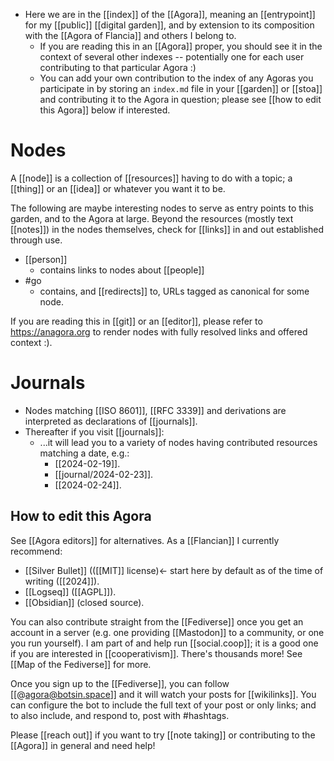 - Here we are in the [[index]] of the [[Agora]], meaning an [[entrypoint]] for my [[public]] [[digital garden]], and by extension to its composition with the [[Agora of Flancia]] and others I belong to.
  - If you are reading this in an [[Agora]] proper, you should see it in the context of several other indexes -- potentially one for each user contributing to that particular Agora :)
  - You can add your own contribution to the index of any Agoras you participate in by storing an `index.md` file in your [[garden]] or [[stoa]] and contributing it to the Agora in question; please see [[how to edit this Agora]] below if interested.
  
# Nodes
A [[node]] is a collection of [[resources]] having to do with a topic; a [[thing]] or an [[idea]] or whatever you want it to be.

The following are maybe interesting nodes to serve as entry points to this garden, and to the Agora at large. Beyond the resources (mostly text [[notes]]) in the nodes themselves, check for [[links]] in and out established through use.

  - [[person]]
    - contains links to nodes about [[people]]
  - #go
    - contains, and [[redirects]] to, URLs tagged as canonical for some node.
    
If you are reading this in [[git]] or an [[editor]], please refer to https://anagora.org to render nodes with fully resolved links and offered context :).

# Journals
- Nodes matching [[ISO 8601]], [[RFC 3339]] and derivations are interpreted as declarations of [[journals]].
- Thereafter if you visit [[journals]]:
  - ...it will lead you to a variety of nodes having contributed resources matching a date, e.g.:
    - [[2024-02-19]].
    - [[journal/2024-02-23]].
    - [[2024-02-24]].

## How to edit this Agora
See [[Agora editors]] for alternatives. As a [[Flancian]] I currently recommend:

- [[Silver Bullet]] (([[MIT]] license)<- start here by default as of the time of writing ([[2024]]).
- [[Logseq]] ([[AGPL]]).
- [[Obsidian]] (closed source).

You can also contribute straight from the [[Fediverse]] once you get an account in a server (e.g. one providing [[Mastodon]] to a community, or one you run yourself). I am part of and help run [[social.coop]]; it is a good one if you are interested in [[cooperativism]]. There's thousands more! See [[Map of the Fediverse]] for more.

Once you sign up to the [[Fediverse]], you can follow [[@agora@botsin.space]] and it will watch your posts for [[wikilinks]]. You can configure the bot to include the full text of your post or only links; and to also include, and respond to, post with #hashtags.

Please [[reach out]] if you want to try [[note taking]] or contributing to the [[Agora]] in general and need help!
